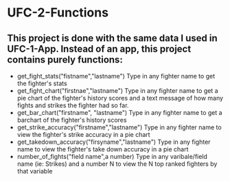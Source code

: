 # UFC-2-Functions

## This project is done with the same data I used in UFC-1-App. Instead of an app, this project contains purely functions:
- get_fight_stats("fistname","lastname") Type in any fighter name to get the fighter's stats 
- get_fight_chart("firstnae","lastname") Type in any fighter name to get a pie chart of the fighter's history scores and a text message of how many fights and strikes the fighter had so far. 
- get_bar_chart("firstname", "lastname") Type in any fighter name to get a barchart of the fighter's history scores
- get_strike_accuracy("firstname","lastname") Type in any fighter name to view the fighter's strike accuracy in a pie chart
- get_takedown_accuracy("firsyname","lastname") Type in any fighter name to view the fighter's take down accuracy in a pie chart
- number_of_fights("field name",a number) Type in any varibale/field name (ie: Strikes) and a number N to view the N top ranked fighters by that variable 
